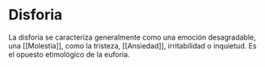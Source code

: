 # Disforia

La disforia se caracteriza generalmente como una emoción desagradable, una [[Molestia]], como la tristeza, [[Ansiedad]], irritabilidad o inquietud. Es el opuesto etimológico de la euforia.